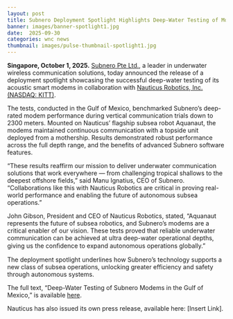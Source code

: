 ```yaml
---
layout: post
title: Subnero Deployment Spotlight Highlights Deep-Water Testing of Modems with Nauticus Robotics in the Gulf of Mexico
banner: images/banner-spotlight1.jpg
date:  2025-09-30
categories: wnc news
thumbnail: images/pulse-thumbnail-spotlight1.jpg
---
```


**Singapore, October 1, 2025.** [Subnero Pte Ltd.](https://subnero.com/), a leader in underwater wireless communication solutions, today announced the release of a deployment spotlight showcasing the successful deep-water testing of its acoustic smart modems in collaboration with [Nauticus Robotics, Inc. (NASDAQ: KITT)](https://nauticusrobotics.com/).

The tests, conducted in the Gulf of Mexico, benchmarked Subnero’s deep-rated modem performance during vertical communication trials down to 2300 meters. Mounted on Nauticus’ flagship subsea robot Aquanaut, the modems maintained continuous communication with a topside unit deployed from a mothership. Results demonstrated robust performance across the full depth range, and the benefits of advanced Subnero software features.

“These results reaffirm our mission to deliver underwater communication solutions that work everywhere — from challenging tropical shallows to the deepest offshore fields,” said Manu Ignatius, CEO of Subnero. “Collaborations like this with Nauticus Robotics are critical in proving real-world performance and enabling the future of autonomous subsea operations.”

John Gibson, President and CEO of Nauticus Robotics, stated, “Aquanaut represents the future of subsea robotics, and Subnero’s modems are a critical enabler of our vision. These tests proved that reliable underwater communication can be achieved at ultra deep-water operational depths, giving us the conﬁdence to expand autonomous operations globally.”

The deployment spotlight underlines how Subnero’s technology supports a new class of subsea operations, unlocking greater efficiency and safety through autonomous systems.

The full text, “Deep-Water Testing of Subnero Modems in the Gulf of Mexico,” is available [here]({{site.baseurl}}/brochures/deployment-spotlight1.pdf).

Nauticus has also issued its own press release, available here: [Insert Link].
